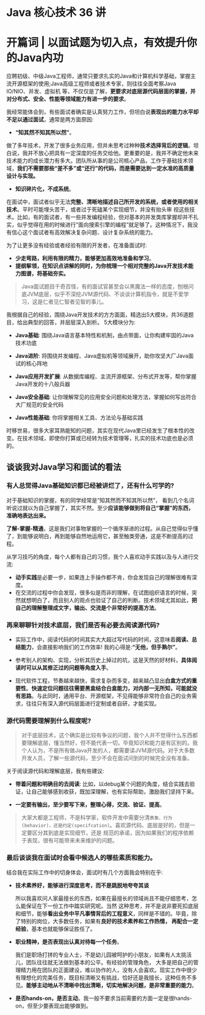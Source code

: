 Java 核心技术 36 讲
=====
# 开篇词 | 以面试题为切入点，有效提升你的Java内功

应聘初级、中级Java工程师，通常只要求扎实的Java和计算机科学基础，掌握主流开源框架的使用;Java高级工程师或者技术专家，则往往全面考察Java IO/NIO、并发、虚拟机 等，不仅仅是了解，**更要求对底层源代码层面的掌握，并对分布式、安全、性能等领域能力有进一步的要求**。

我经常能体会到，有些面试者确实是认真努力工作，但坦白说**表现出的能力水平却不足以通过面试**，通常是两方面原因:

- **“知其然不知其所以然”**。

做了多年技术，开发了很多业务应用，但并未思考过种种**技术选择背后的逻辑**。坦白说，我并不放心把具有一定深度的任务交给他。更重要的是，我并不确定他未来技术能力的成长潜力有多大。团队所从事的是公司核心产品，工作于基础技术领域，**我们不需要那些“差不多”或“还行”的代码，而是需要达到一定水准的高质量设计与实现。**

- **知识碎片化，不成系统**。

在面试中，面试者似乎无法**完整、清晰地描述自己所开发的系统，或者使用的相关技术**。平时可能埋头苦干，或者过于死磕某个实现细节，并没有抬头审 视这些技术。比如，有的面试者，有一些并发编程经验，但对基本的并发类库掌握却并不扎实，似乎觉得在用的时候进行“面向搜索引擎的编程”就足够了。这种情况下，我没有信心这个面试者有高效解决复杂问题、设计复杂系统的能力。

为了让更多没有经验或者经验有限的开发者，在准备面试时:

* **少走弯路，利用有限的精力，能够更加高效地准备和学习**。
* **提纲挈领，在知识点讲解的同时，为你梳理一个相对完整的Java开发技术能力图谱，将基础夯实。**

> Java面试题目千奇百怪，有的面试官甚至会以黑魔法一样的态度，刨根问底JVM底层，似乎不深挖JVM源代码、不谈谈计算机指令，就是不爱学习，这是仁者见仁智者见智的事儿。

我根据自己的经验，围绕Java开发技术的方方面面，精选出5大模块，共36道题目，给出典型的回答，并层层深入剖析。 5大模块分为:

* **Java基础**: 围绕Java语言基本特性和机制，由点带面，让你构建牢固的Java技术功底

* **Java进阶**: 将围绕并发编程、Java虚拟机等领域展开，助你攻坚大厂Java面试的核心阵地

* **Java应用开发扩展**: 从数据库编程、主流开源框架、分布式开发等，帮你掌握Java开发的十八般兵器

* **Java安全基础**: 让你理解常见的应用安全问题和处理方法，掌握如何写出符合大厂规范的安全代码

* **Java性能基础**: 你将掌握相关工具、方法论与基础实践

时移世易，很多大家耳熟能知的问题，其实在现代Java里已经发生了根本性的改变。在技术领域，即使你打算或已经转为技术管理等，扎实的技术功底也是必须的。


## 谈谈我对Java学习和面试的看法

### 有人总觉得Java基础知识都已经被讲烂了，还有什么可学的?

对于基础知识的掌握，有的同学经常是“知其然而不知其所以然”， 看到几个名词听说过就以为自己掌握了，其实不然。至少**应该能够做到将自己“掌握”的东西，准确地表达出来。** 

**了解-掌握-精通**，这是我们对事物掌握的一个循序渐进的过程。从自己觉得似乎懂了，到能够说明白，再到能够自然地运用它，甚至触类旁通，这是不断提高的过程。

从学习技巧的角度，每个人都有自己的习惯，我个人喜欢动手实践以及与人进行交流:

* **动手实践**是必要一步，如果连上手操作都不肯，你会发现自己的理解很难有深度。
* 在交流的过程中你会发现，很多似是而非的理解，在试图组织语言的时候，突然就想明白了，而且别人的观点也验证了自己的判断。技术领域尤其如此，**把自己的理解整理成文字，输出、交流是个非常好的提高方法**。

### 再来聊聊针对技术底层，我们是否有必要去阅读源代码?

* 实际工作中，阅读代码的时间其实大大超过写代码的时间，这意味着**阅读、总结能力**，会直接影响我们的工作效率! 我的心得是:**“无他，但手熟尔”**。

* 参考别人的架构、实现，分析其历史上掉过的坑，这是天然的好材料，**具体阅读时可以从其修正过的问题等角度入手**。

* 现代软件工程，节奏越来越快，需求复杂而多变，越来越凸显出**白盒方式的重要性**。**快速定位问题往往需要黑盒结合白盒能力，对内部一无所知，可能就没有思路**。与此同时，通用平台、开源框架，不见得能够非常符合自己的业务需求，往往只有深入源代码层面进行定制或者自研，才能实现。

### 源代码需要理解到什么程度呢? 

> 对于底层技术，这个确实是比较有争议的问题，我个人并不觉得什么东西都要理解底层，懂当然好，但不能代表一切，毕竟知识和能力是有区别的。我个人认为，不是所有做Java开发的人，都需要读JVM源代码。对于大多数开发人员，了解一些源代码，至少不会在面试问到的时候完全没有准备。

关于阅读源代码和理解底层，我有些建议: 

* **带着问题和明确目的去阅读**: 比如，以debug某个问题的角度，结合实践去验证，让自己能够感到收获，既加深理解，也有实际帮助，激励我们坚持下来。

* **一定要有输出，至少要写下来，整理心得，交流、验证、提高**。

> 大家大都是工程师，不是科学家，软件开发中需要分清`表象、行为(behavior)，还是约定(specifcation)`。喜欢源代码、底层是好的，但是一定要区分其到底是实现细节，还是 规范的承诺，因为如果我们的程序依赖于表现，很有可能带来未来维护的问题。

### 最后谈谈我在面试时会看中候选人的哪些素质和能力。

结合我在实际工作中的切身体会，面试时有几个方面我会特别在乎:

* **技术素养好，能够进行深度思考，而不是跳脱地夸夸其谈**

    所以我喜欢问人家最擅长的东西，如果在最擅长的领域尚且不能仔细思考，怎么能保证在下一份工作中踏实研究呢。当然 这种思考，并不是说非要死扣底层和细节，能够**看出业务中平凡事情背后的工程意义**，同样是不错的。毕竟，除了特别的岗位，大多数任务，如果有**良好的技术素养和工作热情， 再配合一定经验**，基本也就能够保证胜任了。 

* **职业精神，是否表现出认真对待每一个任务**。

    我们是职场打拼的专业人士，不是幼儿园被呵护的小朋友，如果有人太挑活儿，团队往往就无法做到基本的公平。有经验的管理角色， 大多是把自己的管理精力用在团队的正面建设，难以协作的人，没有人会喜欢。现实工作中很少有理想化的完美任务，既目标清晰又有挑战，恰好还是我擅长，这种任务不多见。**能够主动地从不清晰中找出清晰，切实地解决问题，是非常重要的能力**。

* **是否hands-on，是否主动**。我一般不要求当前需要的方面一定是很hands-on，但至少要表现出能够做到。

